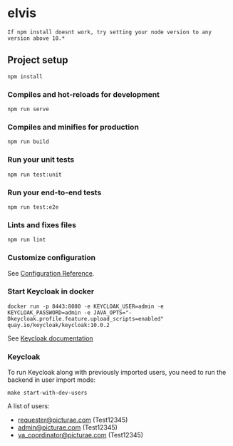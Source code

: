 # elvis

```
If npm install doesnt work, try setting your node version to any version above 10.*
```
## Project setup
```
npm install
```

### Compiles and hot-reloads for development
```
npm run serve
```

### Compiles and minifies for production
```
npm run build
```

### Run your unit tests
```
npm run test:unit
```

### Run your end-to-end tests
```
npm run test:e2e
```

### Lints and fixes files
```
npm run lint
```

### Customize configuration
See [Configuration Reference](https://cli.vuejs.org/config/).

### Start Keycloak in docker
```
docker run -p 8443:8080 -e KEYCLOAK_USER=admin -e KEYCLOAK_PASSWORD=admin -e JAVA_OPTS="-Dkeycloak.profile.feature.upload_scripts=enabled" quay.io/keycloak/keycloak:10.0.2
```
See [Keycloak documentation](https://www.keycloak.org/docs/latest/getting_started/)

### Keycloak
To run Keyсloak along with previously imported users, you need to run the backend in user import mode:
```
make start-with-dev-users
```
A list of users:
* requester@picturae.com (Test12345) 
* admin@picturae.com (Test12345) 
* va_coordinator@picturae.com (Test12345) 